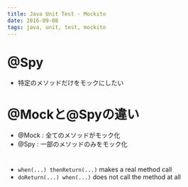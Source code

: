 ```yaml
---
title: Java Unit Test - Mockito
date: 2016-09-08
tags: java, unit, test, mockito
---
```


# @Spy

+ 特定のメソッドだけをモックにしたい

# @Mockと@Spyの違い

+ @Mock : 全てのメソッドがモック化
+ @Spy : 一部のメソッドのみをモック化


#

+ `when(...) thenReturn(...)` makes a real method call
+ `doReturn(...) when(...)` does not call the method at all
